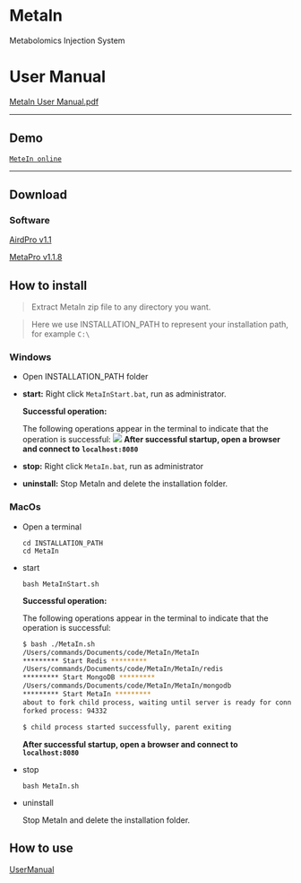 # MetaIn
Metabolomics Injection System

# User Manual
[MetaIn User Manual.pdf](https://github.com/CSi-Studio/MetaIn/files/9895377/MetaIn.User.Manual.pdf)


---

## Demo

[`MeteIn online`](#)

---

## Download

### Software

[AirdPro v1.1](https://github.com/CSi-Studio/AirdPro/releases/tag/1.1)

[MetaPro v1.1.8](https://github.com/CSi-Studio/MetaPro/releases/tag/v1.1.8)


## How to install

> Extract MetaIn zip file to any directory you want.

> Here we use INSTALLATION_PATH to represent your installation path, for example `C:\`

### Windows

- Open INSTALLATION_PATH folder
- **start:** Right click `MetaInStart.bat`, run as administrator.

  **Successful operation:**

  The following operations appear in the terminal to indicate that the operation is successful:
  ![](/images/win.png)
  **After successful startup, open a browser and connect to** **`localhost:8080`**

- **stop:** Right click `MetaIn.bat`, run as administrator
- **uninstall:** Stop MetaIn and delete the installation folder.

### MacOs

- Open a terminal

  ```
  cd INSTALLATION_PATH
  cd MetaIn
  ```

- start

  ```
  bash MetaInStart.sh
  ```

  **Successful operation:**

  The following operations appear in the terminal to indicate that the operation is successful:

  ```bash
  $ bash ./MetaIn.sh
  /Users/commands/Documents/code/MetaIn/MetaIn
  ********* Start Redis *********
  /Users/commands/Documents/code/MetaIn/MetaIn/redis
  ********* Start MongoDB *********
  /Users/commands/Documents/code/MetaIn/MetaIn/mongodb
  ********* Start MetaIn *********
  about to fork child process, waiting until server is ready for connections.
  forked process: 94332

  $ child process started successfully, parent exiting
  ```

  **After successful startup, open a browser and connect to** **`localhost:8080`**

- stop

  ```
  bash MetaIn.sh
  ```

- uninstall

  Stop MetaIn and delete the installation folder.

## How to use

[UserManual](#)
